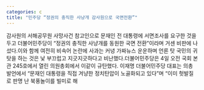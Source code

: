 ```yaml
---
categories: c
title: "민주당 “정권의 충직한 사냥개 감사원으로 국면전환”"
---
```

감사원의 서해공무원 사망사건 참고인으로 문재인 전 대통령에 서면조사를 요구한 것을 두고 더불어민주당이 “정권의 충직한 사냥개를 동원한 국면 전환”이라며 거센 비판에 나섰다.이와 함께 여전히 비속어 논란에 사과는 커녕 가짜뉴스 운운하며 언론 탓 국민의 귀 탓을 하는 것은 낯 부끄럽고 지긋지긋하다고 비난했다.더불어민주당은 4일 오전 국회 본관 245호에서 열린 의원총회에서 이같이 규탄했다. 이재명 더불어민주당 대표는 의총 발언에서 “문재인 대통령을 직접 겨냥한 정치탄압이 노골화되고 있다”며 “이미 헛발질로 판명 난 북풍놀이를 빌미로 해